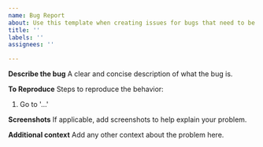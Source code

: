 ```yaml
---
name: Bug Report
about: Use this template when creating issues for bugs that need to be fixed..
title: ''
labels: ''
assignees: ''

---
```


**Describe the bug**
A clear and concise description of what the bug is.

**To Reproduce**
Steps to reproduce the behavior:
1. Go to '...'

**Screenshots**
If applicable, add screenshots to help explain your problem.

**Additional context**
Add any other context about the problem here.
